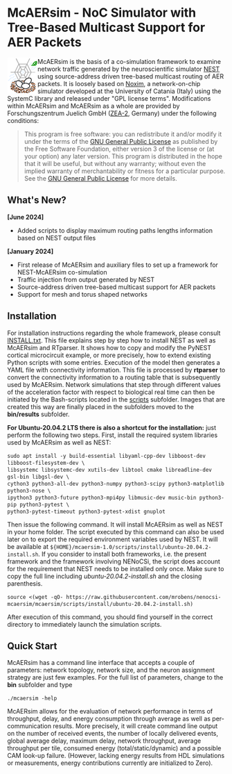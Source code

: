 McAERsim - NoC Simulator with Tree-Based Multicast Support for AER Packets
==========================================================================

<img src="doc/McAERsim.png" align="left" width="70px"/>

McAERsim is the basis of a co-simulation framework to examine network traffic generated by the neuroscientific simulator [NEST](https://nest-simulator.org) using source-address driven tree-based multicast routing of AER packets. It is loosely based on [Noxim](https://github.com/davidepatti/noxim), a network-on-chip simulator developed at the University of Catania (Italy) using the SystemC library and released under "GPL license terms". Modifications within McAERsim and McAERsim as a whole are provided by Forschungszentrum Juelich GmbH ([ZEA-2](https://www.fz-juelich.de/en/zea/zea-2), Germany) under the following conditions: 
>This program is free software: you can redistribute it and/or modify it under the terms of the [GNU General Public License](https://www.gnu.org/licenses/gpl-3.0.html.en) as published by the Free Software Foundation, either version 3 of the license or (at your option) any later version. This program is distributed in the hope that it will be useful, but without any warranty; without even the implied warranty of merchantability or fitness for a particular purpose. See the [GNU General Public License](https://www.gnu.org/licenses/gpl-3.0.html.en) for more details.

What's New?
-----------
**[June 2024]**

  * Added scripts to display maximum routing paths lengths information based on NEST output files

**[January 2024]**

  * First release of McAERsim and auxiliary files to set up a framework for NEST-McAERsim co-simulation
  * Traffic injection from output generated by NEST
  * Source-address driven tree-based multicast support for AER packets
  * Support for mesh and torus shaped networks
  
Installation
------------

For installation instructions regarding the whole framework, please consult [INSTALL.txt](doc/INSTALL.txt). This file explains step by step how to install NEST as well as McAERsim and RTparser. It shows how to copy and modify the PyNEST cortical microcircuit example, or more precisely, how to extend existing Python scripts with some entries. Execution of the model then generates a YAML file with connectivity information. This file is processed by **rtparser** to convert the connectivity information to a routing table that is subsequently used by McAERsim. Network simulations that step through different values of the acceleration factor with respect to biological real time can then be initiated by the Bash-scripts located in the [scripts](scripts) subfolder. Images that are created this way are finally placed in the subfolders moved to the **bin/results** subfolder.

**For Ubuntu-20.04.2 LTS there is also a shortcut for the installation:** just perform the following two steps. First, install the required system libraries used by McAERsim as well as NEST:

    sudo apt install -y build-essential libyaml-cpp-dev libboost-dev libboost-filesystem-dev \
	libsystemc libsystemc-dev xutils-dev libtool cmake libreadline-dev gsl-bin libgsl-dev \
	cython3 python3-all-dev python3-numpy python3-scipy python3-matplotlib python3-nose \
	ipython3 python3-future python3-mpi4py libmusic-dev music-bin python3-pip python3-pytest \
	python3-pytest-timeout python3-pytest-xdist gnuplot
	
Then issue the following command. It will install McAERsim as well as NEST in your home folder. The script executed by this command can also be used later on to export the required environment variables used by NEST. It will be available at `${HOME}/mcaersim-1.0/scripts/install/ubuntu-20.04.2-install.sh`. If you consider to install both frameworks, i.e. the present framework and the framework involving NENoCSi, the script does account for the requirement that NEST needs to be installed only once. Make sure to copy the full line including *ubuntu-20.04.2-install.sh* and the closing parenthesis.

    source <(wget -qO- https://raw.githubusercontent.com/mrobens/nenocsi-mcaersim/mcaersim/scripts/install/ubuntu-20.04.2-install.sh)
	
After execution of this command, you should find yourself in the correct directory to immediately launch the simulation scripts.

Quick Start
-----------

McAERsim has a command line interface that accepts a couple of parameters: network topology, network size, and the neuron assignment strategy are just few examples. For the full list of parameters, change to the **bin** subfolder and type

    ./mcaersim -help
	
McAERsim allows for the evaluation of network performance in terms of throughput, delay, and energy consumption through average as well as per-communication results. More precisely, it will create command line output on the number of received events, the number of locally delivered events, global average delay, maximum delay, network throughput, average throughput per tile, consumed energy (total/static/dynamic) and a possible CAM look-up failure. (However, lacking energy results from HDL simulations or measurements, energy contributions currently are initialized to Zero).
